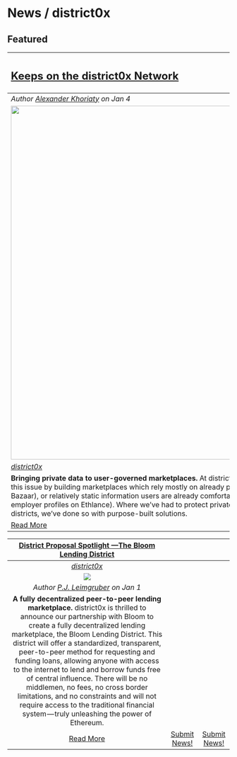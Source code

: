 # News / district0x

## **Featured**
[<h2>**Keeps on the district0x Network**</h2>](https://blog.district0x.io/keeps-on-the-district0x-network-b36619011792) |
:----------- |
_Author [Alexander Khoriaty](https://blog.district0x.io/@alexander.k) on Jan 4_ |
[<img src="../images/district0x_keep.png" style="width: 50rem;">](https://blog.district0x.io/keeps-on-the-district0x-network-b36619011792) |
[_district0x_](district0x.md) |
**Bringing private data to user-governed marketplaces.** At district0x, we have thus far largely avoided this issue by building marketplaces which rely mostly on already public cryptographic data (Name Bazaar), or relatively static information users are already comfortable making public (like freelancer or employer profiles on Ethlance). Where we’ve had to protect private data for supporting services within districts, we’ve done so with purpose-built solutions. |
[Read More](https://blog.district0x.io/keeps-on-the-district0x-network-b36619011792) |

[**District Proposal Spotlight —The Bloom Lending District**](https://blog.district0x.io/district-proposal-spotlight-the-bloom-lending-district-2448a20a4470) | | |
:-----------:|:-----------:|:-----------:|
[_district0x_](district0x.md) | | |
[<img src="../images/district0x_spotlight_bloom.jpeg">](https://blog.district0x.io/district-proposal-spotlight-the-bloom-lending-district-2448a20a4470) |  | |
_Author [P.J. Leimgruber](https://blog.district0x.io/@misterpeej) on Jan 1_ | | |
**A fully decentralized peer-to-peer lending marketplace.** district0x is thrilled to announce our partnership with Bloom to create a fully decentralized lending marketplace, the Bloom Lending District. This district will offer a standardized, transparent, peer-to-peer method for requesting and funding loans, allowing anyone with access to the internet to lend and borrow funds free of central influence. There will be no middlemen, no fees, no cross border limitations, and no constraints and will not require access to the traditional financial system — truly unleashing the power of Ethereum. | | |
[Read More](https://blog.district0x.io/district-proposal-spotlight-the-bloom-lending-district-2448a20a4470) | [Submit News!](../guides/guide_for_submitting_news.md) | [Submit News!](../guides/guide_for_submitting_news.md) |

